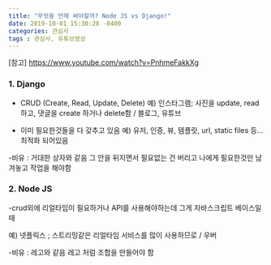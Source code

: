 ```yaml
---
title: "무엇을 언제 써야할까? Node JS vs Django!"
date: 2019-10-01 15:30:28 -0400
categories: 관심사
tags : 관심사, 유튜브영상
---
```

[참고]
https://www.youtube.com/watch?v=PnhmeFakkXg

<h3>1. Django</h3>

- CRUD (Create, Read, Update, Delete)
예) 인스타그램; 사진을 update, read하고, 댓글을 create 하거나 delete함 / 블로그, 유튜브

- 이미 필요한것들을 다 갖추고 있음
예) 유저, 인증, 뷰, 템플릿, url, static files  등... 최적화 되어있음

-비유 :
거대한 상자와 같음
그 안을 뒤지면서 필요없는 건 버리고 
나에게 필요한것만 남겨놓고 작업을 해야함

<h3>2. Node JS</h3>

-crud외에 리얼타임이 필요하거나 
API를 사용해야하는데 그게 자바스크립트 베이스일때

예) 넷플릭스 ; 스트리밍같은 리얼타임 서비스를 많이 사용하므로 / 우버

-비유 :
레고와 같음
레고 처럼 조합을 만들어야 함

